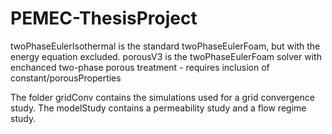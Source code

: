 # PEMEC-ThesisProject

twoPhaseEulerIsothermal is the standard twoPhaseEulerFoam, but with the energy equation excluded.
porousV3  is the twoPhaseEulerFoam solver with enchanced two-phase porous treatment - requires inclusion of constant/porousProperties

The folder gridConv contains the simulations used for a grid convergence study.
The modelStudy contains a permeability study and a flow regime study.
